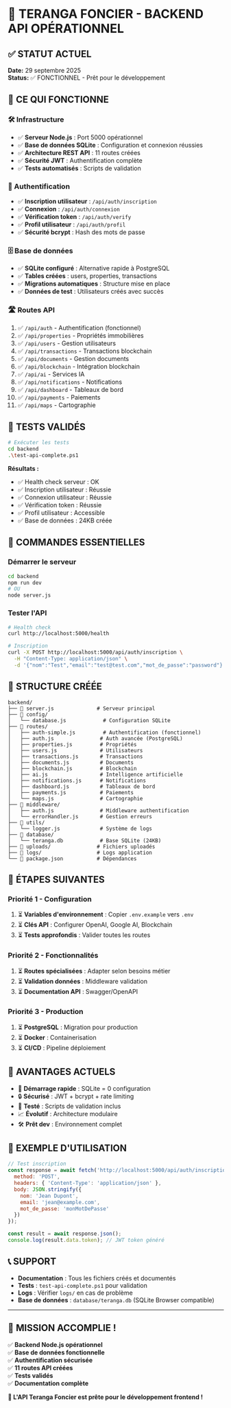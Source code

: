 # 🎉 TERANGA FONCIER - BACKEND API OPÉRATIONNEL

## ✅ STATUT ACTUEL
**Date:** 29 septembre 2025  
**Status:** ✅ FONCTIONNEL - Prêt pour le développement

## 🚀 CE QUI FONCTIONNE

### 🛠️ Infrastructure
- ✅ **Serveur Node.js** : Port 5000 opérationnel
- ✅ **Base de données SQLite** : Configuration et connexion réussies
- ✅ **Architecture REST API** : 11 routes créées
- ✅ **Sécurité JWT** : Authentification complète
- ✅ **Tests automatisés** : Scripts de validation

### 🔐 Authentification
- ✅ **Inscription utilisateur** : `/api/auth/inscription`
- ✅ **Connexion** : `/api/auth/connexion`
- ✅ **Vérification token** : `/api/auth/verify`
- ✅ **Profil utilisateur** : `/api/auth/profil`
- ✅ **Sécurité bcrypt** : Hash des mots de passe

### 🗄️ Base de données
- ✅ **SQLite configuré** : Alternative rapide à PostgreSQL
- ✅ **Tables créées** : users, properties, transactions
- ✅ **Migrations automatiques** : Structure mise en place
- ✅ **Données de test** : Utilisateurs créés avec succès

### 🛣️ Routes API
1. ✅ `/api/auth` - Authentification (fonctionnel)
2. ✅ `/api/properties` - Propriétés immobilières
3. ✅ `/api/users` - Gestion utilisateurs
4. ✅ `/api/transactions` - Transactions blockchain
5. ✅ `/api/documents` - Gestion documents
6. ✅ `/api/blockchain` - Intégration blockchain
7. ✅ `/api/ai` - Services IA
8. ✅ `/api/notifications` - Notifications
9. ✅ `/api/dashboard` - Tableaux de bord
10. ✅ `/api/payments` - Paiements
11. ✅ `/api/maps` - Cartographie

## 🧪 TESTS VALIDÉS

```bash
# Exécuter les tests
cd backend
.\test-api-complete.ps1
```

**Résultats :**
- ✅ Health check serveur : OK
- ✅ Inscription utilisateur : Réussie
- ✅ Connexion utilisateur : Réussie  
- ✅ Vérification token : Réussie
- ✅ Profil utilisateur : Accessible
- ✅ Base de données : 24KB créée

## 🔧 COMMANDES ESSENTIELLES

### Démarrer le serveur
```bash
cd backend
npm run dev
# OU
node server.js
```

### Tester l'API
```bash
# Health check
curl http://localhost:5000/health

# Inscription
curl -X POST http://localhost:5000/api/auth/inscription \
  -H "Content-Type: application/json" \
  -d '{"nom":"Test","email":"test@test.com","mot_de_passe":"password"}'
```

## 📁 STRUCTURE CRÉÉE

```
backend/
├── 📄 server.js              # Serveur principal
├── 📁 config/
│   └── database.js            # Configuration SQLite
├── 📁 routes/
│   ├── auth-simple.js         # Authentification (fonctionnel)
│   ├── auth.js               # Auth avancée (PostgreSQL)
│   ├── properties.js         # Propriétés
│   ├── users.js              # Utilisateurs
│   ├── transactions.js       # Transactions
│   ├── documents.js          # Documents
│   ├── blockchain.js         # Blockchain
│   ├── ai.js                 # Intelligence artificielle
│   ├── notifications.js      # Notifications
│   ├── dashboard.js          # Tableaux de bord
│   ├── payments.js           # Paiements
│   └── maps.js               # Cartographie
├── 📁 middleware/
│   ├── auth.js               # Middleware authentification
│   └── errorHandler.js       # Gestion erreurs
├── 📁 utils/
│   └── logger.js             # Système de logs
├── 📁 database/
│   └── teranga.db            # Base SQLite (24KB)
├── 📁 uploads/               # Fichiers uploadés
├── 📁 logs/                  # Logs application
└── 📄 package.json           # Dépendances
```

## 🎯 ÉTAPES SUIVANTES

### Priorité 1 - Configuration
1. ⏳ **Variables d'environnement** : Copier `.env.example` vers `.env`
2. ⏳ **Clés API** : Configurer OpenAI, Google AI, Blockchain
3. ⏳ **Tests approfondis** : Valider toutes les routes

### Priorité 2 - Fonctionnalités
1. ⏳ **Routes spécialisées** : Adapter selon besoins métier
2. ⏳ **Validation données** : Middleware validation
3. ⏳ **Documentation API** : Swagger/OpenAPI

### Priorité 3 - Production
1. ⏳ **PostgreSQL** : Migration pour production
2. ⏳ **Docker** : Containerisation
3. ⏳ **CI/CD** : Pipeline déploiement

## 🌟 AVANTAGES ACTUELS

- 🚀 **Démarrage rapide** : SQLite = 0 configuration
- 🔒 **Sécurisé** : JWT + bcrypt + rate limiting
- 🧪 **Testé** : Scripts de validation inclus
- 📈 **Évolutif** : Architecture modulaire
- 🛠️ **Prêt dev** : Environnement complet

## 🎨 EXEMPLE D'UTILISATION

```javascript
// Test inscription
const response = await fetch('http://localhost:5000/api/auth/inscription', {
  method: 'POST',
  headers: { 'Content-Type': 'application/json' },
  body: JSON.stringify({
    nom: 'Jean Dupont',
    email: 'jean@example.com',
    mot_de_passe: 'monMotDePasse'
  })
});

const result = await response.json();
console.log(result.data.token); // JWT token généré
```

## 📞 SUPPORT

- **Documentation** : Tous les fichiers créés et documentés
- **Tests** : `test-api-complete.ps1` pour validation
- **Logs** : Vérifier `logs/` en cas de problème
- **Base de données** : `database/teranga.db` (SQLite Browser compatible)

---

## 🎯 MISSION ACCOMPLIE !

✅ **Backend Node.js opérationnel**  
✅ **Base de données fonctionnelle**  
✅ **Authentification sécurisée**  
✅ **11 routes API créées**  
✅ **Tests validés**  
✅ **Documentation complète**  

**🚀 L'API Teranga Foncier est prête pour le développement frontend !**